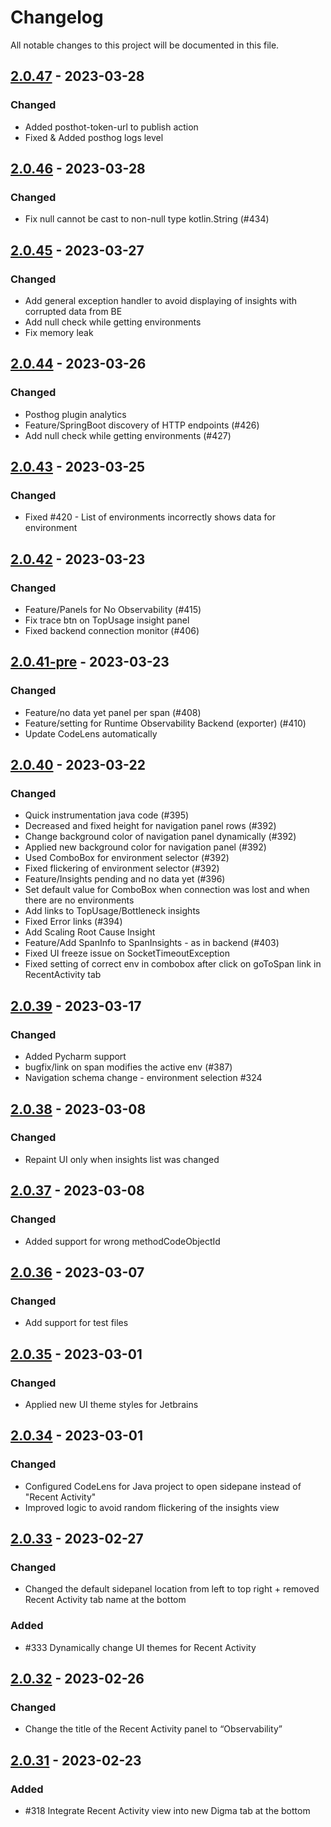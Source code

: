 # Changelog
All notable changes to this project will be documented in this file.

## [2.0.47] - 2023-03-28
### Changed
- Added posthot-token-url to publish action
- Fixed & Added posthog logs level

## [2.0.46] - 2023-03-28
### Changed
- Fix null cannot be cast to non-null type kotlin.String (#434)

## [2.0.45] - 2023-03-27
### Changed
- Add general exception handler to avoid displaying of insights with corrupted data from BE
- Add null check while getting environments
- Fix memory leak

## [2.0.44] - 2023-03-26
### Changed
- Posthog plugin analytics
- Feature/SpringBoot discovery of HTTP endpoints (#426)
- Add null check while getting environments (#427)

## [2.0.43] - 2023-03-25
### Changed
- Fixed #420 - List of environments incorrectly shows data for environment

## [2.0.42] - 2023-03-23
### Changed
- Feature/Panels for No Observability (#415)
- Fix trace btn on TopUsage insight panel
- Fixed backend connection monitor (#406)

## [2.0.41-pre] - 2023-03-23
### Changed
- Feature/no data yet panel per span (#408)
- Feature/setting for Runtime Observability Backend (exporter) (#410)
- Update CodeLens automatically

## [2.0.40] - 2023-03-22
### Changed
- Quick instrumentation java code (#395)
- Decreased and fixed height for navigation panel rows (#392)
- Change background color of navigation panel dynamically (#392)
- Applied new background color for navigation panel (#392)
- Used ComboBox for environment selector (#392)
- Fixed flickering of environment selector (#392)
- Feature/Insights pending and no data yet (#396)
- Set default value for ComboBox when connection was lost and when there are no environments
- Add links to TopUsage/Bottleneck insights
- Fixed Error links (#394)
- Add Scaling Root Cause Insight
- Feature/Add SpanInfo to SpanInsights - as in backend (#403)
- Fixed UI freeze issue on SocketTimeoutException
- Fixed setting of correct env in combobox after click on goToSpan link in RecentActivity tab

## [2.0.39] - 2023-03-17
### Changed
- Added Pycharm support
- bugfix/link on span modifies the active env (#387)
- Navigation schema change - environment selection #324

## [2.0.38] - 2023-03-08
### Changed
- Repaint UI only when insights list was changed

## [2.0.37] - 2023-03-08
### Changed
- Added support for wrong methodCodeObjectId

## [2.0.36] - 2023-03-07
### Changed
- Add support for test files

## [2.0.35] - 2023-03-01
### Changed
- Applied new UI theme styles for Jetbrains

## [2.0.34] - 2023-03-01
### Changed
- Configured CodeLens for Java project to open sidepane instead of "Recent Activity"
- Improved logic to avoid random flickering of the insights view

## [2.0.33] - 2023-02-27
### Changed
- Changed the default sidepanel location from left to top right + removed Recent Activity tab name at the bottom

### Added
- #333 Dynamically change UI themes for Recent Activity

## [2.0.32] - 2023-02-26
### Changed
- Change the title of the Recent Activity panel to “Observability”

## [2.0.31] - 2023-02-23
### Added
- #318 Integrate Recent Activity view into new Digma tab at the bottom

[2.0.31]: https://github.com/digma-ai/digma-intellij-plugin/compare/v2.0.30...v2.0.31
[2.0.32]: https://github.com/digma-ai/digma-intellij-plugin/compare/v2.0.31...v2.0.32
[2.0.33]: https://github.com/digma-ai/digma-intellij-plugin/compare/v2.0.32...v2.0.33
[2.0.34]: https://github.com/digma-ai/digma-intellij-plugin/compare/v2.0.33...v2.0.34
[2.0.35]: https://github.com/digma-ai/digma-intellij-plugin/compare/v2.0.34...v2.0.35
[2.0.36]: https://github.com/digma-ai/digma-intellij-plugin/compare/v2.0.35...v2.0.36
[2.0.37]: https://github.com/digma-ai/digma-intellij-plugin/compare/v2.0.36...v2.0.37
[2.0.38]: https://github.com/digma-ai/digma-intellij-plugin/compare/v2.0.37...v2.0.38
[2.0.39]: https://github.com/digma-ai/digma-intellij-plugin/compare/v2.0.38...v2.0.39
[2.0.40]: https://github.com/digma-ai/digma-intellij-plugin/compare/v2.0.39...v2.0.40
[2.0.41-pre]: https://github.com/digma-ai/digma-intellij-plugin/compare/v2.0.40...v2.0.41-pre
[2.0.42]: https://github.com/digma-ai/digma-intellij-plugin/compare/v2.0.41-pre...v2.0.42
[2.0.43]: https://github.com/digma-ai/digma-intellij-plugin/compare/v2.0.42...v2.0.43
[2.0.44]: https://github.com/digma-ai/digma-intellij-plugin/compare/v2.0.43...v2.0.44
[2.0.45]: https://github.com/digma-ai/digma-intellij-plugin/compare/v2.0.44...v2.0.45
[2.0.46]: https://github.com/digma-ai/digma-intellij-plugin/compare/v2.0.45...v2.0.46
[2.0.47]: https://github.com/digma-ai/digma-intellij-plugin/compare/v2.0.46...v2.0.47
[Unreleased]: https://github.com/digma-ai/digma-intellij-plugin/compare/v2.0.47...HEAD